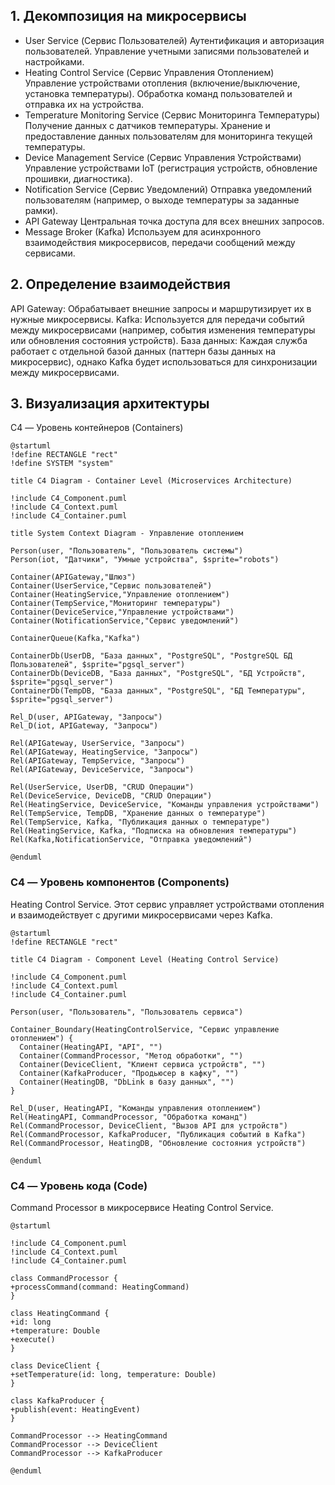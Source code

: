 ## 1. Декомпозиция на микросервисы
* User Service (Сервис Пользователей) Аутентификация и авторизация пользователей. Управление учетными записями пользователей и настройками.
* Heating Control Service (Сервис Управления Отоплением) Управление устройствами отопления (включение/выключение, установка температуры).
Обработка команд пользователей и отправка их на устройства.
* Temperature Monitoring Service (Сервис Мониторинга Температуры)
Получение данных с датчиков температуры.
Хранение и предоставление данных пользователям для мониторинга текущей температуры.
* Device Management Service (Сервис Управления Устройствами)
Управление устройствами IoT (регистрация устройств, обновление прошивки, диагностика).
* Notification Service (Сервис Уведомлений)
Отправка уведомлений пользователям (например, о выходе температуры за заданные рамки).
* API Gateway
Центральная точка доступа для всех внешних запросов.
* Message Broker (Kafka)
Используем для асинхронного взаимодействия микросервисов, передачи сообщений между сервисами.
## 2. Определение взаимодействия
API Gateway: Обрабатывает внешние запросы и маршрутизирует их в нужные микросервисы.
Kafka: Используется для передачи событий между микросервисами (например, события изменения температуры или обновления состояния устройств).
База данных: Каждая служба работает с отдельной базой данных (паттерн базы данных на микросервис), однако Kafka будет использоваться для синхронизации между микросервисами.
## 3. Визуализация архитектуры
   C4 — Уровень контейнеров (Containers)
```puml
@startuml
!define RECTANGLE "rect"
!define SYSTEM "system"

title C4 Diagram - Container Level (Microservices Architecture)

!include C4_Component.puml
!include C4_Context.puml
!include C4_Container.puml

title System Context Diagram - Управление отоплением

Person(user, "Пользователь", "Пользователь системы")
Person(iot, "Датчики", "Умные устройства", $sprite="robots")

Container(APIGateway,"Шлюз")
Container(UserService,"Сервис пользователей")
Container(HeatingService,"Управление отоплением")
Container(TempService,"Мониторинг температуры")
Container(DeviceService,"Управление устройствами")
Container(NotificationService,"Сервис уведомлений")

ContainerQueue(Kafka,"Kafka")

ContainerDb(UserDB, "База данных", "PostgreSQL", "PostgreSQL БД Пользователей", $sprite="pgsql_server")
ContainerDb(DeviceDB, "База данных", "PostgreSQL", "БД Устройств", $sprite="pgsql_server")
ContainerDb(TempDB, "База данных", "PostgreSQL", "БД Температуры", $sprite="pgsql_server")

Rel_D(user, APIGateway, "Запросы")
Rel_D(iot, APIGateway, "Запросы")

Rel(APIGateway, UserService, "Запросы")
Rel(APIGateway, HeatingService, "Запросы")
Rel(APIGateway, TempService, "Запросы")
Rel(APIGateway, DeviceService, "Запросы")

Rel(UserService, UserDB, "CRUD Операции")
Rel(DeviceService, DeviceDB, "CRUD Операции")
Rel(HeatingService, DeviceService, "Команды управления устройствами")
Rel(TempService, TempDB, "Хранение данных о температуре")
Rel(TempService, Kafka, "Публикация данных о температуре")
Rel(HeatingService, Kafka, "Подписка на обновления температуры")
Rel(Kafka,NotificationService, "Отправка уведомлений")

@enduml
```

### C4 — Уровень компонентов (Components)

Heating Control Service. Этот сервис управляет устройствами отопления и взаимодействует с другими микросервисами через Kafka.
```puml
@startuml
!define RECTANGLE "rect"

title C4 Diagram - Component Level (Heating Control Service)

!include C4_Component.puml
!include C4_Context.puml
!include C4_Container.puml

Person(user, "Пользователь", "Пользователь сервиса")

Container_Boundary(HeatingControlService, "Сервис управление отоплением") {
  Container(HeatingAPI, "API", "")
  Container(CommandProcessor, "Метод обработки", "")
  Container(DeviceClient, "Клиент сервиса устройств", "")
  Container(KafkaProducer, "Продьюсер в кафку", "")
  Container(HeatingDB, "DbLink в базу данных", "")
}

Rel_D(user, HeatingAPI, "Команды управления отоплением")
Rel(HeatingAPI, CommandProcessor, "Обработка команд")
Rel(CommandProcessor, DeviceClient, "Вызов API для устройств")
Rel(CommandProcessor, KafkaProducer, "Публикация событий в Kafka")
Rel(CommandProcessor, HeatingDB, "Обновление состояния устройств")

@enduml
```
### C4 — Уровень кода (Code)

Command Processor в микросервисе Heating Control Service.

```puml
@startuml

!include C4_Component.puml
!include C4_Context.puml
!include C4_Container.puml

class CommandProcessor {
+processCommand(command: HeatingCommand)
}

class HeatingCommand {
+id: long
+temperature: Double
+execute()
}

class DeviceClient {
+setTemperature(id: long, temperature: Double)
}

class KafkaProducer {
+publish(event: HeatingEvent)
}

CommandProcessor --> HeatingCommand
CommandProcessor --> DeviceClient
CommandProcessor --> KafkaProducer

@enduml
```